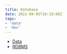 ```yaml
---
title: Database
date: 2021-09-05T10:19:00Z
tags:
- 'data'
- 'dev'
---
```


* [Data](20210123094923-data.md)
* [RDBMS](20210429064934-rdbms.md)